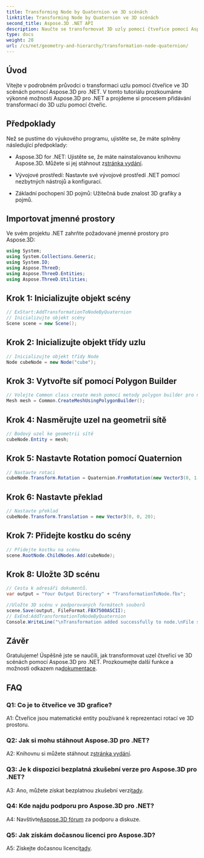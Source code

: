 ```yaml
---
title: Transforming Node by Quaternion ve 3D scénách
linktitle: Transforming Node by Quaternion ve 3D scénách
second_title: Aspose.3D .NET API
description: Naučte se transformovat 3D uzly pomocí čtveřice pomocí Aspose.3D for .NET. Průvodce krok za krokem pro začátečníky.
type: docs
weight: 20
url: /cs/net/geometry-and-hierarchy/transformation-node-quaternion/
---
```

## Úvod

Vítejte v podrobném průvodci o transformaci uzlu pomocí čtveřice ve 3D scénách pomocí Aspose.3D pro .NET. V tomto tutoriálu prozkoumáme výkonné možnosti Aspose.3D pro .NET a projdeme si procesem přidávání transformací do 3D uzlu pomocí čtveřic.

## Předpoklady

Než se pustíme do výukového programu, ujistěte se, že máte splněny následující předpoklady:

-  Aspose.3D for .NET: Ujistěte se, že máte nainstalovanou knihovnu Aspose.3D. Můžete si jej stáhnout z[stránka vydání](https://releases.aspose.com/3d/net/).

- Vývojové prostředí: Nastavte své vývojové prostředí .NET pomocí nezbytných nástrojů a konfigurací.

- Základní pochopení 3D pojmů: Užitečná bude znalost 3D grafiky a pojmů.

## Importovat jmenné prostory

Ve svém projektu .NET zahrňte požadované jmenné prostory pro Aspose.3D:

```csharp
using System;
using System.Collections.Generic;
using System.IO;
using Aspose.ThreeD;
using Aspose.ThreeD.Entities;
using Aspose.ThreeD.Utilities;
```

## Krok 1: Inicializujte objekt scény

```csharp
// ExStart:AddTransformationToNodeByQuaternion
// Inicializujte objekt scény
Scene scene = new Scene();
```

## Krok 2: Inicializujte objekt třídy uzlu

```csharp
// Inicializujte objekt třídy Node
Node cubeNode = new Node("cube");
```

## Krok 3: Vytvořte síť pomocí Polygon Builder

```csharp
// Volejte Common class create mesh pomocí metody polygon builder pro nastavení instance mesh
Mesh mesh = Common.CreateMeshUsingPolygonBuilder();
```

## Krok 4: Nasměrujte uzel na geometrii sítě

```csharp
// Bodový uzel ke geometrii sítě
cubeNode.Entity = mesh;
```

## Krok 5: Nastavte Rotation pomocí Quaternion

```csharp
// Nastavte rotaci
cubeNode.Transform.Rotation = Quaternion.FromRotation(new Vector3(0, 1, 0), new Vector3(0.3, 0.5, 0.1));            
```

## Krok 6: Nastavte překlad

```csharp
// Nastavte překlad
cubeNode.Transform.Translation = new Vector3(0, 0, 20);            
```

## Krok 7: Přidejte kostku do scény

```csharp
// Přidejte kostku na scénu
scene.RootNode.ChildNodes.Add(cubeNode);
```

## Krok 8: Uložte 3D scénu

```csharp
// Cesta k adresáři dokumentů.
var output = "Your Output Directory" + "TransformationToNode.fbx";

//Uložte 3D scénu v podporovaných formátech souborů
scene.Save(output, FileFormat.FBX7500ASCII);
// ExEnd:AddTransformationToNodeByQuaternion
Console.WriteLine("\nTransformation added successfully to node.\nFile saved at " + output);
```

## Závěr

Gratulujeme! Úspěšně jste se naučili, jak transformovat uzel čtveřicí ve 3D scénách pomocí Aspose.3D pro .NET. Prozkoumejte další funkce a možnosti odkazem na[dokumentace](https://reference.aspose.com/3d/net/).

## FAQ

### Q1: Co je to čtveřice ve 3D grafice?

A1: Čtveřice jsou matematické entity používané k reprezentaci rotací ve 3D prostoru.

### Q2: Jak si mohu stáhnout Aspose.3D pro .NET?

 A2: Knihovnu si můžete stáhnout z[stránka vydání](https://releases.aspose.com/3d/net/).

### Q3: Je k dispozici bezplatná zkušební verze pro Aspose.3D pro .NET?

 A3: Ano, můžete získat bezplatnou zkušební verzi[tady](https://releases.aspose.com/).

### Q4: Kde najdu podporu pro Aspose.3D pro .NET?

 A4: Navštivte[Aspose.3D fórum](https://forum.aspose.com/c/3d/18) za podporu a diskuze.

### Q5: Jak získám dočasnou licenci pro Aspose.3D?

 A5: Získejte dočasnou licenci[tady](https://purchase.aspose.com/temporary-license/).
